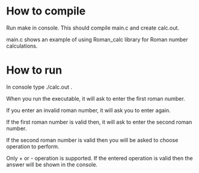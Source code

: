 # How to compile

Run make in console. This should compile main.c and create calc.out. 

main.c shows an example of using Roman_calc library for Roman number calculations.

# How to run

In console type ./calc.out .

When you run the executable, it will ask to enter the first roman number.

If you enter an invalid roman number, it will ask you to enter again.

If the first roman number is valid then, it will ask to enter the second roman number.

If the second roman number is valid then you will be asked to choose operation to perform.

Only + or - operation is supported. If the entered operation is valid then the answer will be shown in the console.
